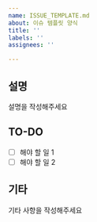 ```yaml
---
name: ISSUE_TEMPLATE.md
about: 이슈 템플릿 양식
title: ''
labels: ''
assignees: ''

---
```


## 설명
설명을 작성해주세요

## TO-DO
- [ ] 해야 할 일 1
- [ ] 해야 할 일 2

## 기타
기타 사항을 작성해주세요
